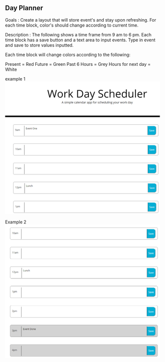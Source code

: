 ## Day Planner

Goals : Create a layout that will store event's and stay upon refreshing. For each time block, color's should change according to current time.

Description : The following shows a time frame from 9 am to 6 pm. Each time block has a save button and a text area to input events. Type in event and save to store values inputted. 

Each time block will change colors according to the following:

Present = Red
Future = Green
Past 6 Hours = Grey
Hours for next day = White

example 1
![Image of examples](example1.png)

Example 2 
![Image of examples](example2.png)